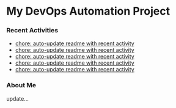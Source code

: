 # My DevOps Automation Project

### Recent Activities
<!-- activity:START -->
- [chore: auto-update readme with recent activity](https://github.com/kaigiii/mybowling-app/commit/b272bda48f1be747871af666874a9cacfd178690)
- [chore: auto-update readme with recent activity](https://github.com/kaigiii/mybowling-app/commit/adb765985453853fd237662f44dce5c011ecea42)
- [chore: auto-update readme with recent activity](https://github.com/kaigiii/mybowling-app/commit/887536db5a69771d02a89bf0ce75f0d6438d316b)
- [chore: auto-update readme with recent activity](https://github.com/kaigiii/mybowling-app/commit/c03671bd28b59da29c60bf9c6a25a851d57ad95f)
- [chore: auto-update readme with recent activity](https://github.com/kaigiii/mybowling-app/commit/d028745f856260eec0342ffe6f83f7ee1afb6d9c)
<!-- activity:END -->

### About Me
<!-- MYLINKS:START -->
<!-- MYLINKS:END -->

update...
